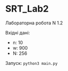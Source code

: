 # SRT_Lab2
Лабораторна робота N 1.2

Вхідні дані:
* n: 10
* w: 900
* N: 256

Запуск: `python3 main.py`
